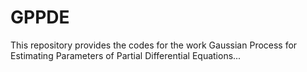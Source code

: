 # GPPDE
This repository provides the codes for the work Gaussian Process for Estimating Parameters of Partial Differential Equations...
